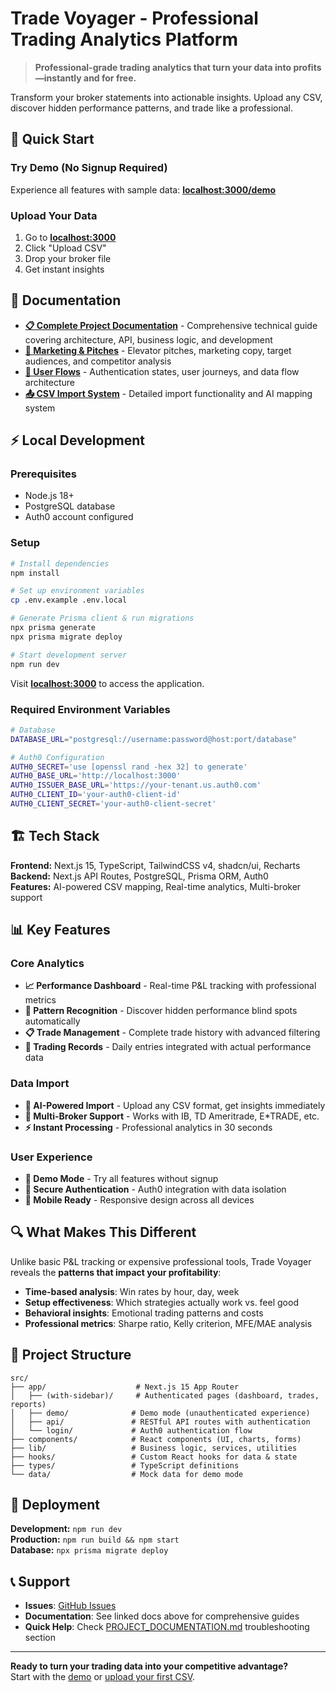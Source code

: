 # Trade Voyager - Professional Trading Analytics Platform

> **Professional-grade trading analytics that turn your data into profits—instantly and for free.**

Transform your broker statements into actionable insights. Upload any CSV, discover hidden performance patterns, and trade like a professional.

## 🚀 Quick Start

### Try Demo (No Signup Required)
Experience all features with sample data: **[localhost:3000/demo](http://localhost:3000/demo)**

### Upload Your Data
1. Go to **[localhost:3000](http://localhost:3000)**
2. Click "Upload CSV" 
3. Drop your broker file
4. Get instant insights

## 📖 Documentation

- **[📋 Complete Project Documentation](./PROJECT_DOCUMENTATION.md)** - Comprehensive technical guide covering architecture, API, business logic, and development
- **[🎯 Marketing & Pitches](./PITCH_AND_MARKETING.md)** - Elevator pitches, marketing copy, target audiences, and competitor analysis  
- **[👥 User Flows](./USER_FLOWS.md)** - Authentication states, user journeys, and data flow architecture
- **[📤 CSV Import System](./docs/CSV_IMPORT_SYSTEM.md)** - Detailed import functionality and AI mapping system

## ⚡ Local Development

### Prerequisites
- Node.js 18+
- PostgreSQL database 
- Auth0 account configured

### Setup
```bash
# Install dependencies
npm install

# Set up environment variables
cp .env.example .env.local

# Generate Prisma client & run migrations  
npx prisma generate
npx prisma migrate deploy

# Start development server
npm run dev
```

Visit **[localhost:3000](http://localhost:3000)** to access the application.

### Required Environment Variables
```bash
# Database
DATABASE_URL="postgresql://username:password@host:port/database"

# Auth0 Configuration  
AUTH0_SECRET='use [openssl rand -hex 32] to generate'
AUTH0_BASE_URL='http://localhost:3000'
AUTH0_ISSUER_BASE_URL='https://your-tenant.us.auth0.com'
AUTH0_CLIENT_ID='your-auth0-client-id'
AUTH0_CLIENT_SECRET='your-auth0-client-secret'
```

## 🏗️ Tech Stack

**Frontend:** Next.js 15, TypeScript, TailwindCSS v4, shadcn/ui, Recharts  
**Backend:** Next.js API Routes, PostgreSQL, Prisma ORM, Auth0  
**Features:** AI-powered CSV mapping, Real-time analytics, Multi-broker support

## 📊 Key Features

### Core Analytics
- **📈 Performance Dashboard** - Real-time P&L tracking with professional metrics
- **🎯 Pattern Recognition** - Discover hidden performance blind spots automatically  
- **📋 Trade Management** - Complete trade history with advanced filtering
- **📝 Trading Records** - Daily entries integrated with actual performance data

### Data Import
- **🤖 AI-Powered Import** - Upload any CSV format, get insights immediately
- **🏢 Multi-Broker Support** - Works with IB, TD Ameritrade, E*TRADE, etc.
- **⚡ Instant Processing** - Professional analytics in 30 seconds

### User Experience  
- **🎯 Demo Mode** - Try all features without signup
- **🔐 Secure Authentication** - Auth0 integration with data isolation
- **📱 Mobile Ready** - Responsive design across all devices

## 🔍 What Makes This Different

Unlike basic P&L tracking or expensive professional tools, Trade Voyager reveals the **patterns that impact your profitability**:

- **Time-based analysis**: Win rates by hour, day, week
- **Setup effectiveness**: Which strategies actually work vs. feel good
- **Behavioral insights**: Emotional trading patterns and costs
- **Professional metrics**: Sharpe ratio, Kelly criterion, MFE/MAE analysis

## 📁 Project Structure

```
src/
├── app/                    # Next.js 15 App Router
│   ├── (with-sidebar)/     # Authenticated pages (dashboard, trades, reports)
│   ├── demo/              # Demo mode (unauthenticated experience)
│   ├── api/               # RESTful API routes with authentication
│   └── login/             # Auth0 authentication flow
├── components/            # React components (UI, charts, forms)
├── lib/                   # Business logic, services, utilities
├── hooks/                 # Custom React hooks for data & state
├── types/                 # TypeScript definitions
└── data/                  # Mock data for demo mode
```

## 🚀 Deployment

**Development:** `npm run dev`  
**Production:** `npm run build && npm start`  
**Database:** `npx prisma migrate deploy`

## 📞 Support

- **Issues**: [GitHub Issues](https://github.com/anthropics/claude-code/issues)  
- **Documentation**: See linked docs above for comprehensive guides
- **Quick Help**: Check [PROJECT_DOCUMENTATION.md](./PROJECT_DOCUMENTATION.md) troubleshooting section

---

**Ready to turn your trading data into your competitive advantage?**  
Start with the [demo](http://localhost:3000/demo) or [upload your first CSV](http://localhost:3000).
